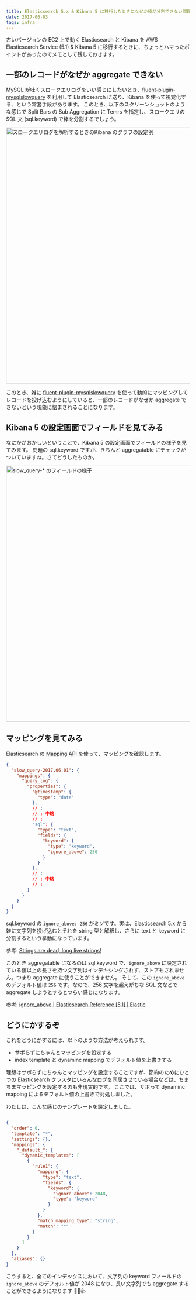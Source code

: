 ```yaml
---
title: Elasticsearch 5.x & Kibana 5 に移行したときになぜか棒が分割できない問題に対処したメモ
date: 2017-06-03
tags: infra
---
```


古いバージョンの EC2 上で動く Elasticsearch と Kibana を AWS Elasticsearch Service (5.1) & Kibana 5 に移行するときに、ちょっとハマったポイントがあったのでメモとして残しておきます。

## 一部のレコードがなぜか aggregate できない

MySQL が吐くスロークエリログをいい感じにしたいとき、[fluent-plugin-mysqlslowquery](https://github.com/yuku-t/fluent-plugin-mysqlslowquery) を利用して Elasticsearch に送り、Kibana を使って視覚化する、という常套手段があります。
このとき、以下のスクリーンショットのような感じで Split Bars の Sub Aggregation に Temrs を指定し、スロークエリの SQL 文 (sql.keyword) で棒を分割するでしょう。

<a href="/2017/06/03/elasticsearch_kibana5_template/kibana_001.png" target="_blank">
  <img src="/2017/06/03/elasticsearch_kibana5_template/kibana_001.png" alt="スロークエリログを解析するときのKibana のグラフの設定例" style="width: 700px;">
</a>

このとき、雑に [fluent-plugin-mysqlslowquery](https://github.com/yuku-t/fluent-plugin-mysqlslowquery) を使って動的にマッピングしてレコードを投げ込むようにしていると、一部のレコードがなぜか aggregate できないという現象に悩まされることになります。

## Kibana 5 の設定画面でフィールドを見てみる

なにかがおかしいということで、Kibana 5 の設定画面でフィールドの様子を見てみます。
問題の sql.keyword ですが、きちんと aggregatable にチェックがついていますね。さてどうしたものか。

<a href="/2017/06/03/elasticsearch_kibana5_template/kibana_002.png" target="_blank">
  <img src="/2017/06/03/elasticsearch_kibana5_template/kibana_002.png" alt="slow_query-* のフィールドの様子" style="width: 700px;">
</a>


## マッピングを見てみる

Elasticsearch の [Mapping API](https://www.elastic.co/guide/en/elasticsearch/reference/5.1/mapping.html) を使って、マッピングを確認します。

```json
{
  "slow_query-2017.06.01": {
    "mappings": {
      "query_log": {
        "properties": {
          "@timestamp": {
            "type": "date"
          },
          // :
          // : 中略
          // :
          "sql": {
            "type": "text",
            "fields": {
              "keyword": {
                "type": "keyword",
                "ignore_above": 256
              }
            }
          },
          // :
          // : 中略
          // :
        }
      }
    }
  }
}
```

sql.keyword の `ignore_above: 256` がミソです。実は、Elasticsearch 5.x から雑に文字列を投げ込むとそれを string 型と解釈し、さらに text と keyword に分割するという挙動になっています。

参考: [Strings are dead, long live strings!](https://www.elastic.co/jp/blog/strings-are-dead-long-live-strings)

このとき aggregatable になるのは sql.keyword で、`ignore_above` に設定されている値以上の長さを持つ文字列はインデキシングされず、ストアもされません。つまり aggregate に使うことができません。
そして、この `ignore_above` のデフォルト値は `256` です。なので、256 文字を超えがちな SQL 文などで aggregate しようとするとつらい感じになります。

参考: [ignore_above | Elasticsearch Reference [5.1] | Elastic](https://www.elastic.co/guide/en/elasticsearch/reference/5.1/ignore-above.html)

## どうにかするぞ

これをどうにかするには、以下のような方法が考えられます。

- サボらずにちゃんとマッピングを設定する
- index template と dynaminc mapping でデフォルト値を上書きする

理想はサボらずにちゃんとマッピングを設定することですが、節約のためにひとつの Elasticsearch クラスタにいろんなログを同居させている場合などは、ちまちまマッピングを設定するのも非現実的です。
ここでは、サボって dynaminc mapping によるデフォルト値の上書きで対処しました。

わたしは、こんな感じのテンプレートを設定しました。

```json

{
  "order": 0,
  "template": "*",
  "settings": {},
  "mappings": {
    "_default_": {
      "dynamic_templates": [
        {
          "rule1": {
            "mapping": {
              "type": "text",
              "fields": {
                "keyword": {
                  "ignore_above": 2048,
                  "type": "keyword"
                }
              }
            },
            "match_mapping_type": "string",
            "match": "*"
          }
        }
      ]
    }
  },
  "aliases": {}
}
```

こうすると、全てのインデックスにおいて、文字列の keyword フィールドの `ignore_above` のデフォルト値が 2048 になり、長い文字列でも aggregate することができるようになります 🎉🐰👍
